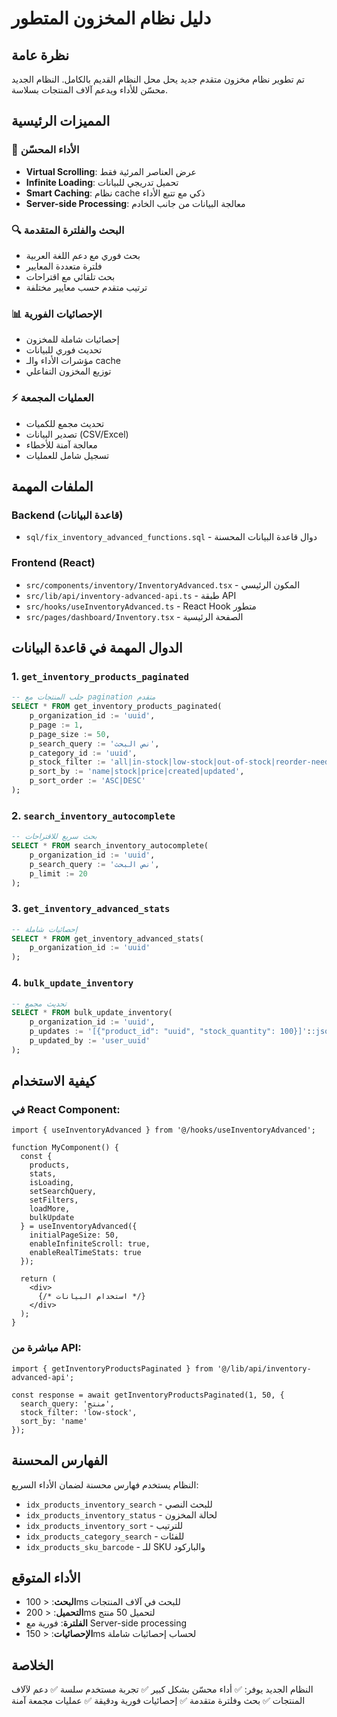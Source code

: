 # دليل نظام المخزون المتطور

## نظرة عامة
تم تطوير نظام مخزون متقدم جديد يحل محل النظام القديم بالكامل. النظام الجديد محسّن للأداء ويدعم آلاف المنتجات بسلاسة.

## المميزات الرئيسية

### 🚀 الأداء المحسّن
- **Virtual Scrolling**: عرض العناصر المرئية فقط
- **Infinite Loading**: تحميل تدريجي للبيانات
- **Smart Caching**: نظام cache ذكي مع تتبع الأداء
- **Server-side Processing**: معالجة البيانات من جانب الخادم

### 🔍 البحث والفلترة المتقدمة
- بحث فوري مع دعم اللغة العربية
- فلترة متعددة المعايير
- بحث تلقائي مع اقتراحات
- ترتيب متقدم حسب معايير مختلفة

### 📊 الإحصائيات الفورية
- إحصائيات شاملة للمخزون
- تحديث فوري للبيانات
- مؤشرات الأداء والـ cache
- توزيع المخزون التفاعلي

### ⚡ العمليات المجمعة
- تحديث مجمع للكميات
- تصدير البيانات (CSV/Excel)
- معالجة آمنة للأخطاء
- تسجيل شامل للعمليات

## الملفات المهمة

### Backend (قاعدة البيانات)
- `sql/fix_inventory_advanced_functions.sql` - دوال قاعدة البيانات المحسنة

### Frontend (React)
- `src/components/inventory/InventoryAdvanced.tsx` - المكون الرئيسي
- `src/lib/api/inventory-advanced-api.ts` - طبقة API
- `src/hooks/useInventoryAdvanced.ts` - React Hook متطور
- `src/pages/dashboard/Inventory.tsx` - الصفحة الرئيسية

## الدوال المهمة في قاعدة البيانات

### 1. `get_inventory_products_paginated`
```sql
-- جلب المنتجات مع pagination متقدم
SELECT * FROM get_inventory_products_paginated(
    p_organization_id := 'uuid',
    p_page := 1,
    p_page_size := 50,
    p_search_query := 'نص البحث',
    p_category_id := 'uuid',
    p_stock_filter := 'all|in-stock|low-stock|out-of-stock|reorder-needed',
    p_sort_by := 'name|stock|price|created|updated',
    p_sort_order := 'ASC|DESC'
);
```

### 2. `search_inventory_autocomplete`
```sql
-- بحث سريع للاقتراحات
SELECT * FROM search_inventory_autocomplete(
    p_organization_id := 'uuid',
    p_search_query := 'نص البحث',
    p_limit := 20
);
```

### 3. `get_inventory_advanced_stats`
```sql
-- إحصائيات شاملة
SELECT * FROM get_inventory_advanced_stats(
    p_organization_id := 'uuid'
);
```

### 4. `bulk_update_inventory`
```sql
-- تحديث مجمع
SELECT * FROM bulk_update_inventory(
    p_organization_id := 'uuid',
    p_updates := '[{"product_id": "uuid", "stock_quantity": 100}]'::jsonb,
    p_updated_by := 'user_uuid'
);
```

## كيفية الاستخدام

### في React Component:
```tsx
import { useInventoryAdvanced } from '@/hooks/useInventoryAdvanced';

function MyComponent() {
  const {
    products,
    stats,
    isLoading,
    setSearchQuery,
    setFilters,
    loadMore,
    bulkUpdate
  } = useInventoryAdvanced({
    initialPageSize: 50,
    enableInfiniteScroll: true,
    enableRealTimeStats: true
  });

  return (
    <div>
      {/* استخدام البيانات */}
    </div>
  );
}
```

### مباشرة من API:
```tsx
import { getInventoryProductsPaginated } from '@/lib/api/inventory-advanced-api';

const response = await getInventoryProductsPaginated(1, 50, {
  search_query: 'منتج',
  stock_filter: 'low-stock',
  sort_by: 'name'
});
```

## الفهارس المحسنة

النظام يستخدم فهارس محسنة لضمان الأداء السريع:

- `idx_products_inventory_search` - للبحث النصي
- `idx_products_inventory_status` - لحالة المخزون
- `idx_products_inventory_sort` - للترتيب
- `idx_products_category_search` - للفئات
- `idx_products_sku_barcode` - للـ SKU والباركود

## الأداء المتوقع

- **البحث**: < 100ms للبحث في آلاف المنتجات
- **التحميل**: < 200ms لتحميل 50 منتج
- **الفلترة**: فورية مع Server-side processing
- **الإحصائيات**: < 150ms لحساب إحصائيات شاملة

## الخلاصة

النظام الجديد يوفر:
✅ أداء محسّن بشكل كبير
✅ تجربة مستخدم سلسة
✅ دعم لآلاف المنتجات
✅ بحث وفلترة متقدمة
✅ إحصائيات فورية ودقيقة
✅ عمليات مجمعة آمنة 